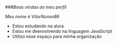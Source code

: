 ###_Boas vindas ao meu perfil_

_Meu nome é VitorNunes86_

- Estou estudando na alura
- Estou me deenvolvendo na linguagem JavaScript
- Utilizo esse espaço para minha organização
